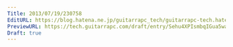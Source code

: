 ```yaml
---
Title: 2013/07/19/230758
EditURL: https://blog.hatena.ne.jp/guitarrapc_tech/guitarrapc-tech.hatenablog.com/atom/entry/6802418398340941542
PreviewURL: https://tech.guitarrapc.com/draft/entry/Sehu4XPIsmbqIGua5wamxGg7QOM
Draft: true
---
```


